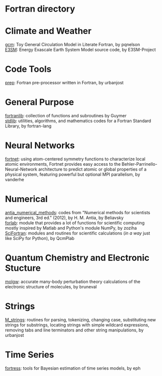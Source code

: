 # Fortran directory

# Climate and Weather
[gcm](https://github.com/pqnelson/gcm): Toy General Circulation Model in Literate Fortran, by pqnelson  
[E3SM](https://github.com/E3SM-Project/E3SM): Energy Exascale Earth System Model source code, by E3SM-Project 

# Code Tools
[prep](https://github.com/urbanjost/prep): Fortran pre-processor written in Fortran, by urbanjost

# General Purpose
[fortranlib](https://github.com/Guymer/fortranlib): collection of functions and subroutines by Guymer  
[stdlib](https://github.com/fortran-lang/stdlib): utilities, algorithms, and mathematics codes for a Fortran Standard Library, by fortran-lang

# Neural Networks
[fortnet](https://github.com/vanderhe/fortnet): using atom-centered symmetry functions to characterize local atomic environments, Fortnet provides easy access to the Behler-Parrinello-Neural-Network architecture to predict atomic or global properties of a physical system, featuring powerful but optional MPI parallelism, by vanderhe

# Numerical
[antia_numerical_methods](https://github.com/Beliavsky/antia_numerical_methods): codes from "Numerical methods for scientists and engineers, 3rd ed." (2012), by H. M. Antia, by Beliavsky  
[forlab](https://github.com/zoziha/forlab): module that provides a lot of functions for scientific computing mostly inspired by Matlab and Python's module NumPy, by zoziha  
[SciFortran](https://github.com/QcmPlab/SciFortran): modules and routines for scientific calculations (*in a way* just like SciPy for Python), by QcmPlab

# Quantum Chemistry and Electronic Stucture
[molgw](https://github.com/bruneval/molgw): accurate many-body perturbation theory calculations of the electronic structure of molecules, by bruneval

# Strings
[M_strings](https://github.com/urbanjost/M_strings): routines for parsing, tokenizing, changing case, substituting new strings for substrings, locating strings with simple wildcard expressions, removing tabs and line terminators and other string manipulations, by urbanjost

# Time Series
[fortress](https://github.com/eph/fortress): tools for Bayesian estimation of time series models, by eph

